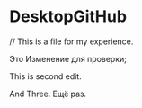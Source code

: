 # DesktopGitHub

// This is a file for my experience. 

Это Изменение для проверки;

This is second edit.

And Three. Ещё раз.
